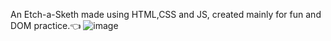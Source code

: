 An Etch-a-Sketh made using HTML,CSS and JS, created mainly for fun and DOM practice.👈
![image](https://user-images.githubusercontent.com/77740117/126817944-4461b501-52e0-4b80-83b2-5da57e73daf4.png)
